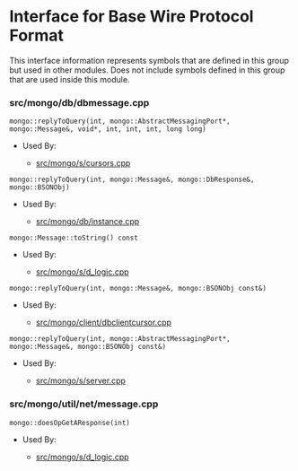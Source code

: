 
# Interface for Base Wire Protocol Format
This interface information represents symbols that are defined in this group but used in other modules.  Does not include symbols defined in this group that are used inside this module.

### src/mongo/db/dbmessage.cpp

<div></div>

    mongo::replyToQuery(int, mongo::AbstractMessagingPort*, mongo::Message&, void*, int, int, int, long long)

- Used By:

    - [src/mongo/s/cursors.cpp](../../../../sharding/routing)

<div></div>

    mongo::replyToQuery(int, mongo::Message&, mongo::DbResponse&, mongo::BSONObj)

- Used By:

    - [src/mongo/db/instance.cpp](../../../../storage/storage\_layer\_structure)

<div></div>

    mongo::Message::toString() const

- Used By:

    - [src/mongo/s/d\_logic.cpp](../../../../sharding/writeback\_listener)

<div></div>

    mongo::replyToQuery(int, mongo::Message&, mongo::BSONObj const&)

- Used By:

    - [src/mongo/client/dbclientcursor.cpp](../../../../network/cpp\_client\_driver)

<div></div>

    mongo::replyToQuery(int, mongo::AbstractMessagingPort*, mongo::Message&, mongo::BSONObj const&)

- Used By:

    - [src/mongo/s/server.cpp](../../../../process\_management/mongos\_and\_mongod\_mains)

### src/mongo/util/net/message.cpp

<div></div>

    mongo::doesOpGetAResponse(int)

- Used By:

    - [src/mongo/s/d\_logic.cpp](../../../../sharding/writeback\_listener)
